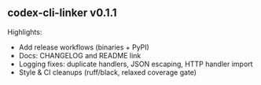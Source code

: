 ## codex-cli-linker v0.1.1

Highlights:
- Add release workflows (binaries + PyPI)
- Docs: CHANGELOG and README link
- Logging fixes: duplicate handlers, JSON escaping, HTTP handler import
- Style & CI cleanups (ruff/black, relaxed coverage gate)

